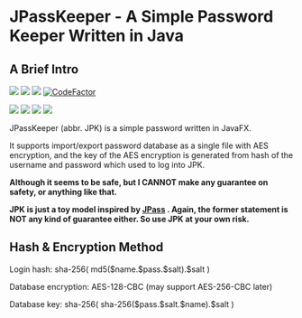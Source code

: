 # JPassKeeper - A Simple Password Keeper Written in Java
## A Brief Intro

![](https://img.shields.io/github/last-commit/HorizonChaser/Password-Keeper-Java) ![](https://img.shields.io/codeclimate/maintainability/HorizonChaser/Password-Keeper-Java) ![](https://img.shields.io/codeclimate/maintainability-percentage/HorizonChaser/Password-Keeper-Java)
[![CodeFactor](https://www.codefactor.io/repository/github/horizonchaser/password-keeper-java/badge)](https://www.codefactor.io/repository/github/horizonchaser/password-keeper-java)

![](https://img.shields.io/badge/Language-Java-orange.svg)  ![](https://img.shields.io/badge/Status-InDev-yellow.svg)  ![](https://img.shields.io/badge/GUI-JavaFX-blue.svg)  ![](https://img.shields.io/github/license/HorizonChaser/Password-Keeper-Java)

JPassKeeper (abbr. JPK) is a simple password written in JavaFX. 

It supports import/export password database as a single file with AES encryption, and the key of the AES encryption is generated from hash of the username and password which used to log into JPK.

**Although it seems to be safe, but I CANNOT make any guarantee on safety, or anything like that.**

**JPK is just a toy model inspired by [JPass](https://github.com/gaborbata/jpass) . Again, the former statement is NOT any kind of guarantee either. So use JPK at your own risk.**

## Hash & Encryption Method

Login hash: sha-256( md5(\$name.\$pass.\$salt).\$salt ) 

Database encryption: AES-128-CBC (may support AES-256-CBC later)

Database key: sha-256( sha-256(\$pass.\$salt.\$name).\$salt )

